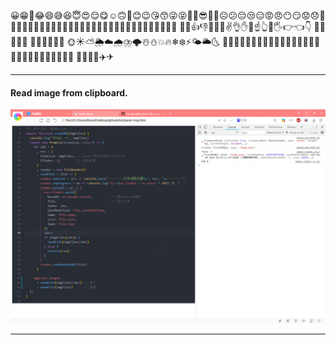 😀😁🤣😂😄😅😆😇😍😌😋☺️🙃🙂😊😉😘😙😜😝🤑🤓😎🤗🤔☹️😕😔😒😑😡😠😶😏😟😞🤠
🤡😳😣😯😲😴🤥😦😖😫😢🤢🤧😥😤😮😪🤐👹👺😷😓😱😨😰😭🤤🤒🤕
👏👋👍👎👊🤞🤝✌️👌✋🙏☝️👆🤘🖐👉👈👇
🤫🤭🤪🤨🧐
🍯🥐🍞🥖🍰🍦
🌞☀️⛅🌦☁️🌧⛈🌩☃️⛄💥🔥❄❄️⚡🌤🌥🌜
🍇🍅🥜🍠🥑🥝🌽🥔🍍🍋🍊🍑🍒🍢🍡🍧🍫🍭🍬🍮🥃🥂🥡🍺🍿🍏🍓🍆
🎉🎁👻🚀✈️✈

---
#### Read image from clipboard.

![](https://raw.githubusercontent.com/caoxiemeihao/test/master/screenshots/paste-img.jpg)

---
